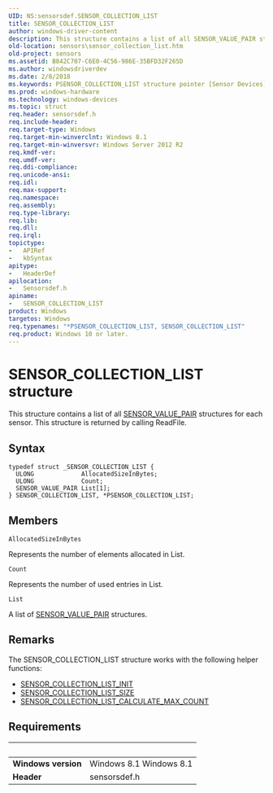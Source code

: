 ```yaml
---
UID: NS:sensorsdef.SENSOR_COLLECTION_LIST
title: SENSOR_COLLECTION_LIST
author: windows-driver-content
description: This structure contains a list of all SENSOR_VALUE_PAIR structures for each sensor. This structure is returned by calling ReadFile.
old-location: sensors\sensor_collection_list.htm
old-project: sensors
ms.assetid: B842C707-C6E0-4C56-986E-35BFD32F265D
ms.author: windowsdriverdev
ms.date: 2/8/2018
ms.keywords: PSENSOR_COLLECTION_LIST structure pointer [Sensor Devices], SENSOR_COLLECTION_LIST, sensorsdef/SENSOR_COLLECTION_LIST, PSENSOR_COLLECTION_LIST, sensorsdef/PSENSOR_COLLECTION_LIST, SENSOR_COLLECTION_LIST structure [Sensor Devices], *PSENSOR_COLLECTION_LIST, sensors.sensor_collection_list
ms.prod: windows-hardware
ms.technology: windows-devices
ms.topic: struct
req.header: sensorsdef.h
req.include-header: 
req.target-type: Windows
req.target-min-winverclnt: Windows 8.1
req.target-min-winversvr: Windows Server 2012 R2
req.kmdf-ver: 
req.umdf-ver: 
req.ddi-compliance: 
req.unicode-ansi: 
req.idl: 
req.max-support: 
req.namespace: 
req.assembly: 
req.type-library: 
req.lib: 
req.dll: 
req.irql: 
topictype:
-	APIRef
-	kbSyntax
apitype:
-	HeaderDef
apilocation:
-	Sensorsdef.h
apiname:
-	SENSOR_COLLECTION_LIST
product: Windows
targetos: Windows
req.typenames: "*PSENSOR_COLLECTION_LIST, SENSOR_COLLECTION_LIST"
req.product: Windows 10 or later.
---
```


# SENSOR_COLLECTION_LIST structure
This structure contains a list of all <a href="..\sensorsdef\ns-sensorsdef-sensor_value_pair.md">SENSOR_VALUE_PAIR</a> structures for each sensor. This structure is returned by calling ReadFile.

## Syntax
````
typedef struct _SENSOR_COLLECTION_LIST {
  ULONG             AllocatedSizeInBytes;
  ULONG             Count;
  SENSOR_VALUE_PAIR List[1];
} SENSOR_COLLECTION_LIST, *PSENSOR_COLLECTION_LIST;
````

## Members


`AllocatedSizeInBytes`

Represents the number of elements allocated in List.

`Count`

Represents the number of used entries in List.

`List`

A list of <a href="..\sensorsdef\ns-sensorsdef-sensor_value_pair.md">SENSOR_VALUE_PAIR</a> structures.

## Remarks
The SENSOR_COLLECTION_LIST structure works with the following helper functions:

<ul>
<li>
<a href="..\sensorsdef\nf-sensorsdef-sensor_collection_list_init.md">SENSOR_COLLECTION_LIST_INIT</a>
</li>
<li>
<a href="..\sensorsdef\nf-sensorsdef-sensor_collection_list_size.md">SENSOR_COLLECTION_LIST_SIZE</a>
</li>
<li>
<a href="..\sensorsdef\nf-sensorsdef-sensor_collection_list_calculate_max_count.md">SENSOR_COLLECTION_LIST_CALCULATE_MAX_COUNT</a>
</li>
</ul>

## Requirements
| &nbsp; | &nbsp; |
| ---- |:---- |
| **Windows version** | Windows 8.1 Windows 8.1 |
| **Header** | sensorsdef.h |
